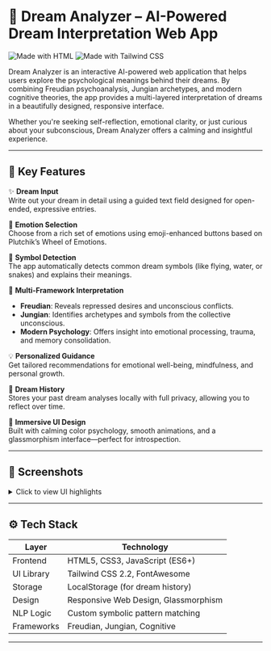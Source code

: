 # 🌙 Dream Analyzer – AI-Powered Dream Interpretation Web App

![Made with HTML](https://img.shields.io/badge/HTML-5-E34F26?style=flat-square&logo=html5&logoColor=white)
![Made with Tailwind CSS](https://img.shields.io/badge/TailwindCSS-2.2-blue?style=flat-square&logo=tailwind-css)

Dream Analyzer is an interactive AI-powered web application that helps users explore the psychological meanings behind their dreams. By combining Freudian psychoanalysis, Jungian archetypes, and modern cognitive theories, the app provides a multi-layered interpretation of dreams in a beautifully designed, responsive interface.

Whether you're seeking self-reflection, emotional clarity, or just curious about your subconscious, Dream Analyzer offers a calming and insightful experience.

---

## 🧠 Key Features

✨ **Dream Input**  
Write out your dream in detail using a guided text field designed for open-ended, expressive entries.

💬 **Emotion Selection**  
Choose from a rich set of emotions using emoji-enhanced buttons based on Plutchik’s Wheel of Emotions.

🔮 **Symbol Detection**  
The app automatically detects common dream symbols (like flying, water, or snakes) and explains their meanings.

🧠 **Multi-Framework Interpretation**  
- **Freudian**: Reveals repressed desires and unconscious conflicts.
- **Jungian**: Identifies archetypes and symbols from the collective unconscious.
- **Modern Psychology**: Offers insight into emotional processing, trauma, and memory consolidation.

💡 **Personalized Guidance**  
Get tailored recommendations for emotional well-being, mindfulness, and personal growth.

📜 **Dream History**  
Stores your past dream analyses locally with full privacy, allowing you to reflect over time.

🎨 **Immersive UI Design**  
Built with calming color psychology, smooth animations, and a glassmorphism interface—perfect for introspection.

---

## 📸 Screenshots

<details>
<summary>Click to view UI highlights</summary>

- 🧾 Dream Input Interface  
- 🎭 Emotion Selector Grid  
- 🧠 Interpretation Cards by Framework  
- 📘 Symbol Dictionary & 💡 Guidance Section  

</details>

---

## ⚙️ Tech Stack

| Layer      | Technology                         |
|------------|-------------------------------------|
| Frontend   | HTML5, CSS3, JavaScript (ES6+)      |
| UI Library | Tailwind CSS 2.2, FontAwesome       |
| Storage    | LocalStorage (for dream history)    |
| Design     | Responsive Web Design, Glassmorphism|
| NLP Logic  | Custom symbolic pattern matching    |
| Frameworks | Freudian, Jungian, Cognitive        |

---
